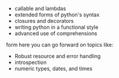 - callable and lambdas
- extended forms of python's syntax
- closures and decorators
- writing python in a functional style
- advanced use of comprehensions

form here you can go forward on topics like:

- Robust resource and error handling
- introspection
- numeric types, dates, and times
